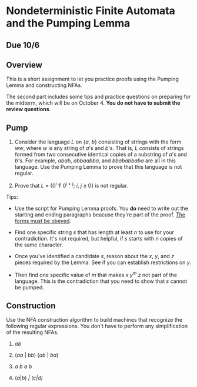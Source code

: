 # Nondeterministic Finite Automata and the Pumping Lemma

## Due 10/6

## Overview

This is a short assignment to let you practice proofs using the Pumping Lemma and constructing NFAs.

The second part includes some tips and practice questions on preparing for the midterm, which will be on October 4. **You do not have to submit the review questions**.


## Pump

1. Consider the language *L* on {*a*, *b*} consisting of strings with the form *ww*, where *w* is any string of *a*'s and *b*'s. That is, *L* consists of strings formed from two consecutive identical copies of a substring of *a*'s and *b*'s. For example, *abab*, *abbaabba*, and *bbababbaba* are all in this language. Use the Pumping Lemma to prove that this language is not regular.

2. Prove that *L* = {0<sup>i</sup> 1<sup>j</sup> 0<sup>i + j</sup>; *i*, *j* ≥ 0} is not regular.

Tips:

- Use the script for Pumping Lemma proofs. You **do** need to write out the starting and ending paragraphs beacuse they're part of the proof. [The forms must be obeyed](https://dune.fandom.com/wiki/Great_Convention).

- Find one specific string *s* that has length at least *n* to use for your contradiction. It's not required, but helpful, if *s* starts with *n* copies of the same character.

- Once you've identified a candidate *s*, reason about the *x*, *y*, and *z* pieces required by the Lemma. See if you can establish restrictions on *y*.

- Then find one specific value of *m* that makes *x* *y*<sup>*m*</sup> *z* not part of the language. This is the contradiction that you need to show that *s* cannot be pumped.

## Construction

Use the NFA construction algorithm to build machines that recognize the following regular expressions. You don't have to perform any simplification of the resulting NFAs.

1. *a*<sup>*</sup>*b*<sup>*</sup>

2. (*aa* | *bb*) (*ab* | *ba*)

3. *a* *b*<sup>*</sup> *a* *b*<sup>*</sup>

4. (*a*|*b*)<sup>*</sup> | (*c*|*d*)<sup>*</sup>
